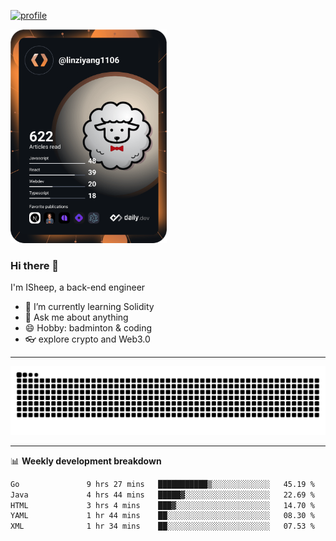 [![profile](https://user-images.githubusercontent.com/54968314/208005045-e4b42f3b-833d-4242-bfcc-e764865553a2.svg)](https://www.calligrapher.ai/)

<a href="https://app.daily.dev/linziyang1106"><img src="/devcard.png" width="250" alt="ISheep's Dev Card"/></a>

### Hi there 🐏

I'm ISheep, a back-end engineer

- 🔭 I’m currently learning Solidity
- 💬 Ask me about anything
- 😄 Hobby: badminton & coding
- 👓 explore crypto and Web3.0

-------

![](https://raw.githubusercontent.com/ISheepp/ISheepp/output/github-contribution-grid-snake.svg)

-------

📊 **Weekly development breakdown**
<!--START_SECTION:waka-->

```txt
Go               9 hrs 27 mins   ███████████▒░░░░░░░░░░░░░   45.19 %
Java             4 hrs 44 mins   █████▓░░░░░░░░░░░░░░░░░░░   22.69 %
HTML             3 hrs 4 mins    ███▓░░░░░░░░░░░░░░░░░░░░░   14.70 %
YAML             1 hr 44 mins    ██░░░░░░░░░░░░░░░░░░░░░░░   08.30 %
XML              1 hr 34 mins    ██░░░░░░░░░░░░░░░░░░░░░░░   07.53 %
```

<!--END_SECTION:waka-->

